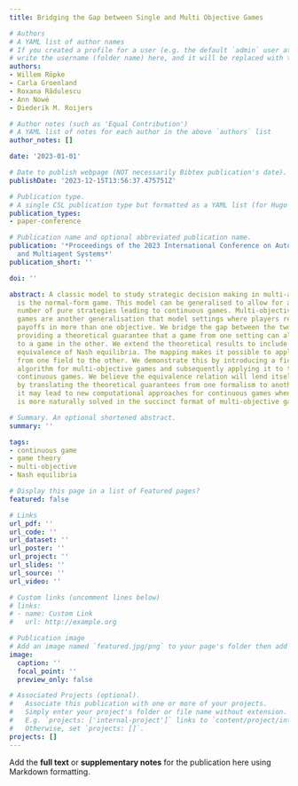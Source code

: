 ```yaml
---
title: Bridging the Gap between Single and Multi Objective Games

# Authors
# A YAML list of author names
# If you created a profile for a user (e.g. the default `admin` user at `content/authors/admin/`), 
# write the username (folder name) here, and it will be replaced with their full name and linked to their profile.
authors:
- Willem Röpke
- Carla Groenland
- Roxana Rădulescu
- Ann Nowé
- Diederik M. Roijers

# Author notes (such as 'Equal Contribution')
# A YAML list of notes for each author in the above `authors` list
author_notes: []

date: '2023-01-01'

# Date to publish webpage (NOT necessarily Bibtex publication's date).
publishDate: '2023-12-15T13:56:37.475751Z'

# Publication type.
# A single CSL publication type but formatted as a YAML list (for Hugo requirements).
publication_types:
- paper-conference

# Publication name and optional abbreviated publication name.
publication: '*Proceedings of the 2023 International Conference on Autonomous Agents
  and Multiagent Systems*'
publication_short: ''

doi: ''

abstract: A classic model to study strategic decision making in multi-agent systems
  is the normal-form game. This model can be generalised to allow for an infinite
  number of pure strategies leading to continuous games. Multi-objective normal-form
  games are another generalisation that model settings where players receive separate
  payoffs in more than one objective. We bridge the gap between the two models by
  providing a theoretical guarantee that a game from one setting can always be transformed
  to a game in the other. We extend the theoretical results to include guaranteed
  equivalence of Nash equilibria. The mapping makes it possible to apply algorithms
  from one field to the other. We demonstrate this by introducing a fictitious play
  algorithm for multi-objective games and subsequently applying it to two well-known
  continuous games. We believe the equivalence relation will lend itself to new insights
  by translating the theoretical guarantees from one formalism to another. Moreover,
  it may lead to new computational approaches for continuous games when a problem
  is more naturally solved in the succinct format of multi-objective games.

# Summary. An optional shortened abstract.
summary: ''

tags:
- continuous game
- game theory
- multi-objective
- Nash equilibria

# Display this page in a list of Featured pages?
featured: false

# Links
url_pdf: ''
url_code: ''
url_dataset: ''
url_poster: ''
url_project: ''
url_slides: ''
url_source: ''
url_video: ''

# Custom links (uncomment lines below)
# links:
# - name: Custom Link
#   url: http://example.org

# Publication image
# Add an image named `featured.jpg/png` to your page's folder then add a caption below.
image:
  caption: ''
  focal_point: ''
  preview_only: false

# Associated Projects (optional).
#   Associate this publication with one or more of your projects.
#   Simply enter your project's folder or file name without extension.
#   E.g. `projects: ['internal-project']` links to `content/project/internal-project/index.md`.
#   Otherwise, set `projects: []`.
projects: []
---
```


Add the **full text** or **supplementary notes** for the publication here using Markdown formatting.
